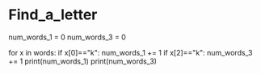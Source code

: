 # Find_a_letter
num_words_1 = 0
num_words_3 = 0

for x in words:
    if x[0]=="k":
        num_words_1 += 1
    if x[2]=="k":
        num_words_3 += 1
print(num_words_1)
print(num_words_3)
